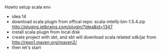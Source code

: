 Howto setup scala env

* idea 14
* download scala plugin from offical repo: scala-intellij-bin-1.5.4.zip
  http://plugins.jetbrains.com/plugin/?idea&id=1347
* install scala plugin from local disk
* create project with sbt, and sbt will download scala related sdk/jar from 
  http://repo1.maven.org/maven2/
* then let's start
